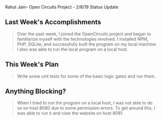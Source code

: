 Rahul Jain- Open Circuits Project - 2/8/19 Status Update

## Last Week's Accomplishments

> Over the past week, I joined the OpenCircuits project and began to familiarize myself with the technologies involved.
> I installed NPM, PHP, SQLite, and successfully built the program on my local machine. I also was able to run the local program on a local host.

## This Week's Plan

> Write some unit tests for some of the basic logic gates and run them.

## Anything Blocking?

> When I tried to run the program on a local host, I was not able to do so on host 8080 due to some permission errors. To get around this, I was able to run it and view the website on host 8081.